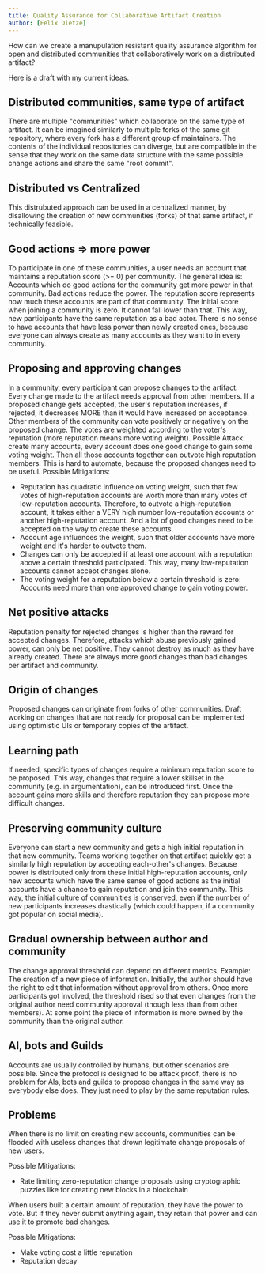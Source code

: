 ```yaml
---
title: Quality Assurance for Collaborative Artifact Creation
author: [Felix Dietze]
---
```



How can we create a manupulation resistant quality assurance algorithm for open and distributed communities that collaboratively work on a distributed artifact?

Here is a draft with my current ideas.

## Distributed communities, same type of artifact
There are multiple "communities" which collaborate on the same type of artifact. It can be imagined similarly to multiple forks of the same git repository, where every fork has a different group of maintainers. The contents of the individual repositories can diverge, but are compatible in the sense that they work on the same data structure with the same possible change actions and share the same "root commit".

## Distributed vs Centralized
This distrubuted approach can be used in a centralized manner, by disallowing the creation of new communities (forks) of that same artifact, if technically feasible.

## Good actions => more power
To participate in one of these communities, a user needs an account that maintains a reputation score (>= 0) per community. The general idea is: Accounts which do good actions for the community get more power in that community. Bad actions reduce the power. The reputation score represents how much these accounts are part of that community. The initial score when joining a community is zero. It cannot fall lower than that. This way, new participants have the same reputation as a bad actor. There is no sense to have accounts that have less power than newly created ones, because everyone can always create as many accounts as they want to in every community.

## Proposing and approving changes
In a community, every participant can propose changes to the artifact. Every change made to the artifact needs approval from other members. If a proposed change gets accepted, the user's reputation increases, if rejected, it decreases MORE than it would have increased on acceptance.  
Other members of the community can vote positively or negatively on the proposed change. The votes are weighted according to the voter's reputation (more reputation means more voting weight). 
Possible Attack: create many accounts, every account does one good change to gain some voting weight. Then all those accounts together can outvote high reputation members. This is hard to automate, because the proposed changes need to be useful.
Possible Mitigations:
- Reputation has quadratic influence on voting weight, such that few votes of high-reputation accounts are worth more than many votes of low-reputation accounts. Therefore, to outvote a high-reputation account, it takes either a VERY high number low-reputation accounts or another high-reputation account. And a lot of good changes need to be accepted on the way to create these accounts.
- Account age influences the weight, such that older accounts have more weight and it's harder to outvote them.
- Changes can only be accepted if at least one account with a reputation above a certain threshold participated. This way, many low-reputation accounts cannot accept changes alone.
- The voting weight for a reputation below a certain threshold is zero: Accounts need more than one approved change to gain voting power.

## Net positive attacks
Reputation penalty for rejected changes is higher than the reward for accepted changes. Therefore, attacks which abuse previously gained power, can only be net positive. They cannot destroy as much as they have already created. There are always more good changes than bad changes per artifact and community.

## Origin of changes
Proposed changes can originate from forks of other communities.
Draft working on changes that are not ready for proposal can be implemented using optimistic UIs or temporary copies of the artifact.

## Learning path
If needed, specific types of changes require a minimum reputation score to be proposed. This way, changes that require a lower skillset in the community (e.g. in argumentation), can be introduced first. Once the account gains more skills and therefore reputation they can propose more difficult changes.

## Preserving community culture
Everyone can start a new community and gets a high initial reputation in that new community. Teams working together on that artifact quickly get a similarly high reputation by accepting each-other's changes. Because power is distributed only from these initial high-reputation accounts, only new accounts which have the same sense of good actions as the initial accounts have a chance to gain reputation and join the community. This way, the initial culture of communities is conserved, even if the number of new participants increases drastically (which could happen, if a community got popular on social media).

## Gradual ownership between author and community
The change approval threshold can depend on different metrics. Example: The creation of a new piece of information. Initially, the author should have the right to edit that information without approval from others. Once more participants got involved, the threshold rised so that even changes from the original author need community approval (though less than from other members). At some point the piece of information is more owned by the community than the original author. 

## AI, bots and Guilds
Accounts are usually controlled by humans, but other scenarios are possible. Since the protocol is designed to be attack proof, there is no problem for AIs, bots and guilds to propose changes in the same way as everybody else does. They just need to play by the same reputation rules.

## Problems
When there is no limit on creating new accounts, communities can be flooded with useless changes that drown legitimate change proposals of new users.

Possible Mitigations:
- Rate limiting zero-reputation change proposals using cryptographic puzzles like for creating new blocks in a blockchain

When users built a certain amount of reputation, they have the power to vote. But if they never submit anything again, they retain that power and can use it to promote bad changes.

Possible Mitigations:
- Make voting cost a little reputation
- Reputation decay
